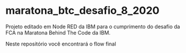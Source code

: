 # maratona_btc_desafio_8_2020

Projeto editado em Node RED da IBM para o cumprimento do desafio da FCA na Maratona Behind The Code da IBM.

Neste repositório você encontrará o flow final
